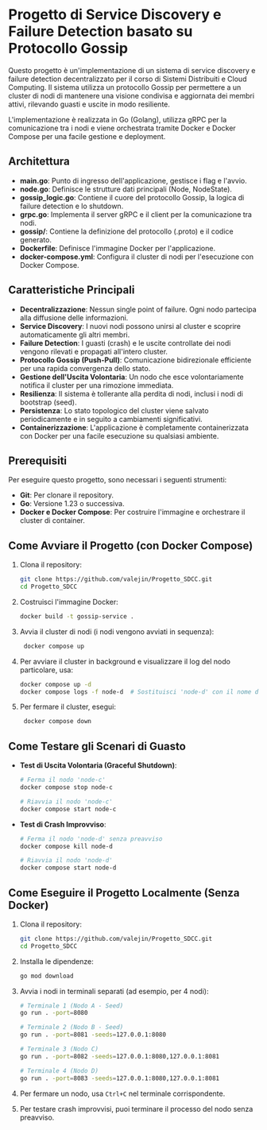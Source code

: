 Progetto di Service Discovery e Failure Detection basato su Protocollo Gossip
================================================================
Questo progetto è un'implementazione di un sistema di service discovery e failure detection decentralizzato per il corso di Sistemi Distribuiti e Cloud Computing. Il sistema utilizza un protocollo Gossip per permettere a un cluster di nodi di mantenere una visione condivisa e aggiornata dei membri attivi, rilevando guasti e uscite in modo resiliente.

L'implementazione è realizzata in Go (Golang), utilizza gRPC per la comunicazione tra i nodi e viene orchestrata tramite Docker e Docker Compose per una facile gestione e deployment.

Architettura
------------
- **main.go**: Punto di ingresso dell'applicazione, gestisce i flag e l'avvio.
- **node.go**: Definisce le strutture dati principali (Node, NodeState).
- **gossip_logic.go**: Contiene il cuore del protocollo Gossip, la logica di failure detection e lo shutdown.
- **grpc.go**: Implementa il server gRPC e il client per la comunicazione tra nodi.
- **gossip/**: Contiene la definizione del protocollo (.proto) e il codice generato.
- **Dockerfile**: Definisce l'immagine Docker per l'applicazione.
- **docker-compose.yml**: Configura il cluster di nodi per l'esecuzione con Docker Compose.

Caratteristiche Principali
--------------------------------
- **Decentralizzazione**: Nessun single point of failure. Ogni nodo partecipa alla diffusione delle informazioni.
- **Service Discovery**: I nuovi nodi possono unirsi al cluster e scoprire automaticamente gli altri membri.
- **Failure Detection**: I guasti (crash) e le uscite controllate dei nodi vengono rilevati e propagati all'intero cluster.
- **Protocollo Gossip (Push-Pull)**: Comunicazione bidirezionale efficiente per una rapida convergenza dello stato.
- **Gestione dell'Uscita Volontaria**: Un nodo che esce volontariamente notifica il cluster per una rimozione immediata.
- **Resilienza**: Il sistema è tollerante alla perdita di nodi, inclusi i nodi di bootstrap (seed).
- **Persistenza**: Lo stato topologico del cluster viene salvato periodicamente e in seguito a cambiamenti significativi.
- **Containerizzazione**: L'applicazione è completamente containerizzata con Docker per una facile esecuzione su qualsiasi ambiente.

Prerequisiti
----------------
Per eseguire questo progetto, sono necessari i seguenti strumenti:
- **Git**: Per clonare il repository.
- **Go**: Versione 1.23 o successiva.
- **Docker e Docker Compose**: Per costruire l'immagine e orchestrare il cluster di container.

Come Avviare il Progetto (con Docker Compose)
--------------------------------
1. Clona il repository:
   ```bash
   git clone https://github.com/valejin/Progetto_SDCC.git
   cd Progetto_SDCC
    ```
2. Costruisci l'immagine Docker:
   ```bash
   docker build -t gossip-service .
   ```
3. Avvia il cluster di nodi (i nodi vengono avviati in sequenza):
   ```bash
    docker compose up 
    ```
4. Per avviare il cluster in background e visualizzare il log del nodo particolare, usa:
   ```bash
   docker compose up -d
   docker compose logs -f node-d  # Sostituisci 'node-d' con il nome del nodo desiderato
   ```
5. Per fermare il cluster, esegui:
   ```bash
    docker compose down
    ```

Come Testare gli Scenari di Guasto
--------------------------------
- **Test di Uscita Volontaria (Graceful Shutdown)**:
    ```bash
    # Ferma il nodo 'node-c'
    docker compose stop node-c
    ```

    ```bash
    # Riavvia il nodo 'node-c'
    docker compose start node-c
    ```
- **Test di Crash Improvviso**:
    ```bash
    # Ferma il nodo 'node-d' senza preavviso
    docker compose kill node-d
    ```

    ```bash
    # Riavvia il nodo 'node-d'
    docker compose start node-d
    ```

Come Eseguire il Progetto Localmente (Senza Docker)
--------------------------------
1. Clona il repository:
   ```bash
   git clone https://github.com/valejin/Progetto_SDCC.git
   cd Progetto_SDCC
    ```
2. Installa le dipendenze:
   ```bash
   go mod download
   ```
3. Avvia i nodi in terminali separati (ad esempio, per 4 nodi):
   ```bash
   # Terminale 1 (Nodo A - Seed)
   go run . -port=8080
   ```

   ```bash
   # Terminale 2 (Nodo B - Seed)
   go run . -port=8081 -seeds=127.0.0.1:8080
   ```

   ```bash
   # Terminale 3 (Nodo C)
   go run . -port=8082 -seeds=127.0.0.1:8080,127.0.0.1:8081
   ```

   ```bash
   # Terminale 4 (Nodo D)
   go run . -port=8083 -seeds=127.0.0.1:8080,127.0.0.1:8081
   ```
   
4. Per fermare un nodo, usa `Ctrl+C` nel terminale corrispondente.
5. Per testare crash improvvisi, puoi terminare il processo del nodo senza preavviso.
   